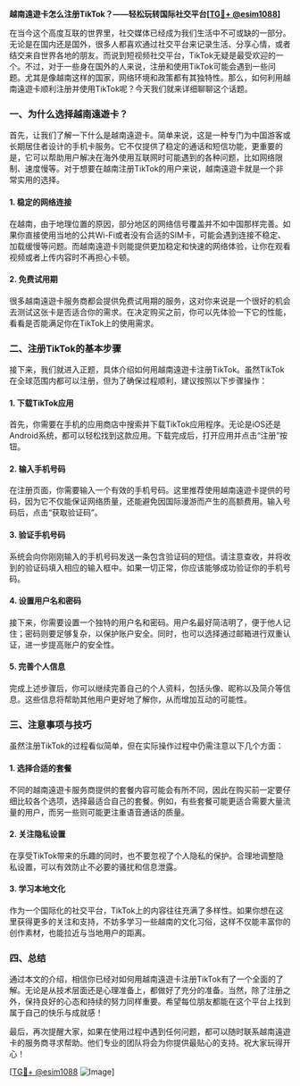**越南遠遊卡怎么注册TikTok？——轻松玩转国际社交平台[[TG💪+ @esim1088](https://t.me/s/esim1088)]**

在当今这个高度互联的世界里，社交媒体已经成为我们生活中不可或缺的一部分。无论是在国内还是国外，很多人都喜欢通过社交平台来记录生活、分享心情，或者结交来自世界各地的朋友。而说到短视频社交平台，TikTok无疑是最受欢迎的一个。不过，对于一些身在国外的人来说，注册和使用TikTok可能会遇到一些问题。尤其是像越南这样的国家，网络环境和政策都有其独特性。那么，如何利用越南遠遊卡顺利注册并使用TikTok呢？今天我们就来详细聊聊这个话题。

### 一、为什么选择越南遠遊卡？

首先，让我们了解一下什么是越南遠遊卡。简单来说，这是一种专门为中国游客或长期居住者设计的手机卡服务。它不仅提供了稳定的通话和短信功能，更重要的是，它可以帮助用户解决在海外使用互联网时可能遇到的各种问题，比如网络限制、速度慢等。对于想要在越南注册TikTok的用户来说，越南遠遊卡就是一个非常实用的选择。

#### 1. 稳定的网络连接

在越南，由于地理位置的原因，部分地区的网络信号覆盖并不如中国那样完善。如果你直接使用当地的公共Wi-Fi或者没有合适的SIM卡，可能会遇到连接不稳定、加载缓慢等问题。而越南遠遊卡则能提供更加稳定和快速的网络体验，让你在观看视频或者上传内容时不再担心卡顿。

#### 2. 免费试用期

很多越南遠遊卡服务商都会提供免费试用期的服务，这对你来说是一个很好的机会去测试这张卡是否适合你的需求。在决定购买之前，你可以先体验一下它的性能，看看是否能满足你在TikTok上的使用需求。

### 二、注册TikTok的基本步骤

接下来，我们就进入正题，具体介绍如何用越南遠遊卡注册TikTok。虽然TikTok在全球范围内都可以注册，但为了确保过程顺利，建议按照以下步骤操作：

#### 1. 下载TikTok应用

首先，你需要在手机的应用商店中搜索并下载TikTok应用程序。无论是iOS还是Android系统，都可以轻松找到这款应用。下载完成后，打开应用并点击“注册”按钮。

#### 2. 输入手机号码

在注册页面，你需要输入一个有效的手机号码。这里推荐使用越南遠遊卡提供的号码，因为它不仅能保证网络质量，还能避免因国际漫游而产生的高额费用。输入号码后，点击“获取验证码”。

#### 3. 验证手机号码

系统会向你刚刚输入的手机号码发送一条包含验证码的短信。请注意查收，并将收到的验证码填入相应的输入框中。如果一切正常，你应该能够成功验证你的手机号码。

#### 4. 设置用户名和密码

接下来，你需要设置一个独特的用户名和密码。用户名最好简洁明了，便于他人记住；密码则要足够复杂，以保护账户安全。同时，也可以选择通过邮箱进行双重认证，进一步提高账户的安全性。

#### 5. 完善个人信息

完成上述步骤后，你可以继续完善自己的个人资料，包括头像、昵称以及简介等信息。这些信息将帮助其他用户更好地了解你，从而增加互动的可能性。

### 三、注意事项与技巧

虽然注册TikTok的过程看似简单，但在实际操作过程中仍需注意以下几个方面：

#### 1. 选择合适的套餐

不同的越南遠遊卡服务商提供的套餐内容可能会有所不同，因此在购买前一定要仔细比较各个选项，选择最适合自己的套餐。例如，有些套餐可能更适合需要大量流量的用户，而另一些则可能更注重语音通话的质量。

#### 2. 关注隐私设置

在享受TikTok带来的乐趣的同时，也不要忽视了个人隐私的保护。合理地调整隐私设置，可以有效防止不必要的骚扰和信息泄露。

#### 3. 学习本地文化

作为一个国际化的社交平台，TikTok上的内容往往充满了多样性。如果你想在这里获得更多的关注和支持，不妨多学习一些越南的文化习俗，这样不仅能丰富你的创作素材，也能拉近与当地用户的距离。

### 四、总结

通过本文的介绍，相信你已经对如何用越南遠遊卡注册TikTok有了一个全面的了解。无论是从技术层面还是心理准备上，都做好了充分的准备。当然，除了注册之外，保持良好的心态和持续的努力同样重要。希望每位朋友都能在这个平台上找到属于自己的快乐与成就感！

最后，再次提醒大家，如果在使用过程中遇到任何问题，都可以随时联系越南遠遊卡的服务商寻求帮助。他们专业的团队将会为你提供最贴心的支持。祝大家玩得开心！

[[TG💪+ @esim1088](https://t.me/s/esim1088) ![Image](https://i.postimg.cc/4NQfJmqS/Snipaste-2025-05-13-00-14-12.png)]